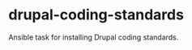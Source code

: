 drupal-coding-standards
=======================

Ansible task for installing Drupal coding standards.
